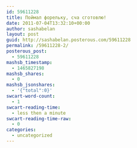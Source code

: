 ```yaml
---
id: 59611228
title: Поймал форельку, сча сготовлю!
date: 2011-07-04T13:32:10+00:00
author: sashabelan
layout: post
guid: http://sashabelan.posterous.com/59611228
permalink: /59611228-2/
posterous_post:
  - 59611228
mashsb_timestamp:
  - 1465827198
mashsb_shares:
  - 0
mashsb_jsonshares:
  - '{"total":0}'
swcart-word-count:
  - 1
swcart-reading-time:
  - less then a minute
swcart-reading-time-raw:
  - 0
categories:
  - uncategorized
---
```

[](http://instagr.am/p/G8Zdw/)